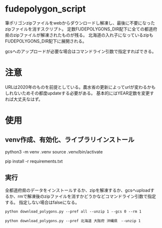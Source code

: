 # fudepolygon_script

筆ポリゴンzipファイルをwebからダウンロードし解凍し、最後に不要になったzipファイルを消すスクリプト。
定数FUDEPOLYGONS_DIR配下に全ての都道府県のzipファイルが解凍されたものが残る。
北海道の入れ子になっているzipもFUDEPOLYGONS_DIR配下に展開される。

gcsへのアップロードが必要な場合はコマンドライン引数で指定すればできる。

# 注意

URLは2020年のものを前提としている。農水省の更新によってurlが変わるかもしれないためその都度updateする必要がある。
基本的にはYEAR定数を変更すれば大丈夫なはず。

# 使用

## venv作成、有効化、ライブラリインストール
python3 -m venv .venv
source .venv/bin/activate

pip install -r requirements.txt

## 実行

全都道府県のデータをインストールするか、zipを解凍するか、gcsへuploadするか、rmで解凍後のzipファイルを消すかどうかなどコマンドライン引数で指定する。
指定しない場合はfalseになる。

```
python download_polygons.py --pref all --unzip 1 --gcs 0 --rm 1
```

```
python download_polygons.py --pref 北海道 大阪府 沖縄県　--unzip 1
```
